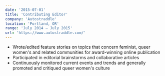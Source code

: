 ```yaml
---
date: '2015-07-01'
title: 'Contributing Editor'
company: 'Autostraddle'
location: 'Portland, OR'
range: 'July 2014 – July 2015'
url: 'https://www.autostraddle.com/'
---
```


- Wrote/edited feature stories on topics that concern feminist, queer women's and related communities for award-winning online publication
- Participated in editorial brainstorms and collaborative articles
- Continuously monitored current events and trends and generally promoted and critiqued queer women's culture
